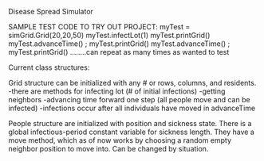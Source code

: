 Disease Spread Simulator

SAMPLE TEST CODE TO TRY OUT PROJECT:
myTest = simGrid.Grid(20,20,50)
myTest.infectLot(1)
myTest.printGrid()
myTest.advanceTime() ; myTest.printGrid()
myTest.advanceTime() ; myTest.printGrid()
........can repeat as many times as wanted to test

Current class structures:

Grid structure can be initialized with any # or rows, columns, and residents.
 -there are methods for infecting lot (# of initial infections)
 -getting neighbors
 -advancing time forward one step (all people move and can be infected)
 -infections occur after all individuals have moved in advanceTime

 People structure are initialized with position and sickness state. There is a global infectious-period constant variable for sickness length. 
 They have a move method, which as of now works by choosing a random empty neighbor position to move into. Can be changed by situation.